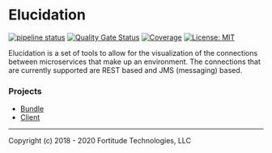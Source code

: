 # Elucidation

[![pipeline status](https://gitlab.com/fortitudetec/elucidation/badges/master/pipeline.svg)](https://gitlab.com/fortitudetec/elucidation/commits/master)
[![Quality Gate Status](https://sonarcloud.io/api/project_badges/measure?project=com.fortitudetec%3Aelucidation&metric=alert_status)](https://sonarcloud.io/dashboard?id=elucidation)
[![Coverage](https://sonarcloud.io/api/project_badges/measure?project=com.fortitudetec%3Aelucidation&metric=coverage)](https://sonarcloud.io/dashboard?id=elucidation)
[![License: MIT](https://img.shields.io/badge/License-MIT-blue.svg)](https://opensource.org/licenses/MIT)

Elucidation is a set of tools to allow for the visualization of the connections between microservices that make up an 
environment.  The connections that are currently supported are REST based and JMS (messaging) based.
### Projects
* [Bundle](elucidation-bundle/README.md)
* [Client](elucidation-client/README.md)

---
Copyright (c) 2018 - 2020 Fortitude Technologies, LLC
